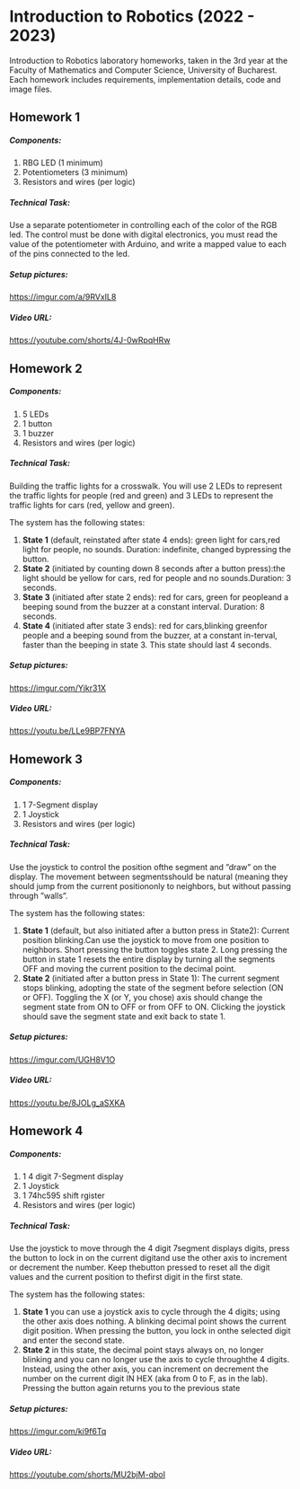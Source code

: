 # Introduction to Robotics (2022 - 2023)

Introduction to Robotics laboratory homeworks, taken in the 3rd year at the Faculty of Mathematics and Computer Science, University of Bucharest. Each homework includes requirements, implementation details, code and image files.

## Homework 1
##### Components: 
1. RBG  LED  (1  minimum)
2. Potentiometers  (3  minimum)
3. Resistors and wires (per logic)

##### Technical Task:
Use a separate potentiometer in controlling each of the color of the RGB led.  The control must be done with digital electronics, you must read the value of the potentiometer with Arduino, and write a mapped value to each of the pins connected to the led.

##### Setup pictures:
https://imgur.com/a/9RVxIL8

##### Video URL:
https://youtube.com/shorts/4J-0wRpqHRw

## Homework 2
##### Components: 
1. 5 LEDs
2. 1 button
3. 1 buzzer
4. Resistors and wires (per logic)

##### Technical Task:
Building  the  traffic  lights  for  a  crosswalk.  You will use 2 LEDs to represent the traffic lights for people (red and green) and 3 LEDs to represent the traffic lights for cars (red, yellow and green).

The system has the following states:
1. **State 1** (default, reinstated after state 4 ends):  green light for cars,red  light  for  people,  no  sounds.   Duration:  indefinite,  changed  bypressing the button.
2. **State 2** (initiated by counting down 8 seconds after a button press):the  light  should  be  yellow  for  cars,  red  for  people  and  no  sounds.Duration: 3 seconds.
3. **State 3** (initiated after state 2 ends):  red for cars, green for peopleand a beeping sound from the buzzer at a constant interval. Duration: 8 seconds.
4. **State 4** (initiated after state 3 ends):  red for cars,blinking greenfor people and a beeping sound from the buzzer,  at a constant in-terval,  faster than the beeping in state 3.  This state should last 4 seconds.

##### Setup pictures:
https://imgur.com/Yjkr31X

##### Video URL:
https://youtu.be/LLe9BP7FNYA

## Homework 3
##### Components: 
1. 1 7-Segment display
2. 1 Joystick
3. Resistors and wires (per logic)

##### Technical Task:
Use the joystick to control the position ofthe segment and ”draw” on the display.  The movement between segmentsshould be natural (meaning they should jump from the current positiononly to neighbors, but without passing through ”walls”.

The system has the following states:
1. **State 1** (default,  but also initiated after a  button press in State2): Current  position blinking.Can use the joystick to  move from one position to neighbors. Short pressing the  button toggles  state 2. Long pressing the button in state 1 resets the entire display by turning all the segments OFF and moving the current position to the decimal point.
2. **State 2** (initiated  after a button press in State  1): The current segment stops  blinking, adopting the state of the  segment before selection (ON or OFF). Toggling the X (or Y, you chose) axis should change  the  segment  state  from  ON  to OFF or from OFF to ON. Clicking the joystick should save the segment state and exit back to state 1.

##### Setup pictures:
https://imgur.com/UGH8V1O

##### Video URL:
https://youtu.be/8JOLg_aSXKA

## Homework 4
##### Components: 
1. 1 4 digit 7-Segment display
2. 1 Joystick
3. 1 74hc595 shift rgister
4. Resistors and wires (per logic)

##### Technical Task:
Use the joystick to move through the 4 digit 7segment displays digits, press the button to lock in on the current digitand use the other axis to increment or decrement the number.  Keep thebutton pressed to reset all the digit values and the current position to thefirst digit in the first state.

The system has the following states:
1. **State 1** you can use a joystick axis to cycle through the 4 digits; using the other axis does nothing.  A blinking decimal point shows the current digit position.  When pressing the button, you lock in onthe selected digit and enter the second state.
2. **State 2** in this state, the decimal point stays always on, no longer blinking and you can no longer use the axis to cycle throughthe  4  digits.  Instead,  using  the  other  axis,  you  can  increment  on decrement  the  number  on  the  current  digit  IN  HEX  (aka  from  0 to F, as in the lab).  Pressing the button again returns you to the previous state

##### Setup pictures:
https://imgur.com/ki9f6Tq

##### Video URL:
https://youtube.com/shorts/MU2bjM-qboI
